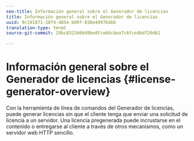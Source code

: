 ```yaml
---
seo-title: Información general sobre el Generador de licencias
title: Información general sobre el Generador de licencias
uuid: 9c191871-28f4-485e-b09f-038e499764bb
translation-type: tm+mt
source-git-commit: 29bc8323460d9be0fce66cbea7c6fce46df20d61

---
```



# Información general sobre el Generador de licencias {#license-generator-overview}

Con la herramienta de línea de comandos del Generador de licencias, puede generar licencias sin que el cliente tenga que enviar una solicitud de licencia a un servidor. Una licencia pregenerada puede incrustarse en el contenido o entregarse al cliente a través de otros mecanismos, como un servidor web HTTP sencillo.
